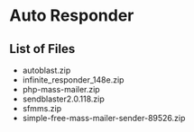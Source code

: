 # Auto Responder

List of Files
----------------------
- autoblast.zip
- infinite_responder_148e.zip
- php-mass-mailer.zip
- sendblaster2.0.118.zip
- sfmms.zip
- simple-free-mass-mailer-sender-89526.zip